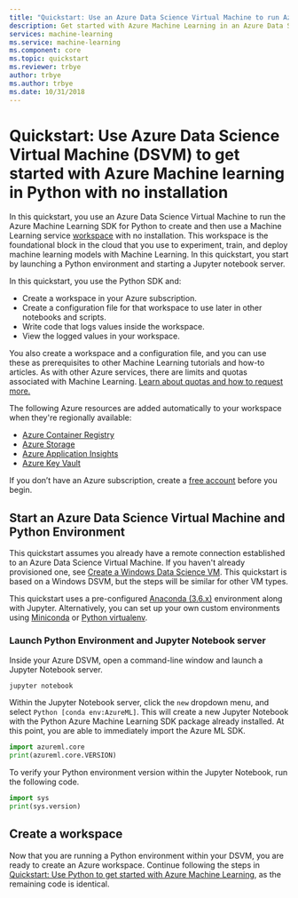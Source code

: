 ```yaml
---
title: "Quickstart: Use an Azure Data Science Virtual Machine to run Azure Machine Learning in Python with no installation"
description: Get started with Azure Machine Learning in an Azure Data Science Virtual Machine. Install the Python SDK and use it to create a workspace. This workspace is the foundational block in the cloud that you use to experiment, train, and deploy machine learning models with Azure Machine Learning.  
services: machine-learning
ms.service: machine-learning
ms.component: core
ms.topic: quickstart
ms.reviewer: trbye
author: trbye
ms.author: trbye
ms.date: 10/31/2018
---
```


# Quickstart: Use Azure Data Science Virtual Machine (DSVM) to get started with Azure Machine learning in Python with no installation

In this quickstart, you use an Azure Data Science Virtual Machine to run the Azure Machine Learning SDK for Python to create and then use a Machine Learning service [workspace](concept-azure-machine-learning-architecture.md) with no installation. This workspace is the foundational block in the cloud that you use to experiment, train, and deploy machine learning models with Machine Learning. In this quickstart, you start by launching a Python environment and starting a Jupyter notebook server.

In this quickstart, you use the Python SDK and:

* Create a workspace in your Azure subscription.
* Create a configuration file for that workspace to use later in other notebooks and scripts.
* Write code that logs values inside the workspace.
* View the logged values in your workspace.

You also create a workspace and a configuration file, and you can use these as prerequisites to other Machine Learning tutorials and how-to articles. As with other Azure services, there are limits and quotas associated with Machine Learning. [Learn about quotas and how to request more.](how-to-manage-quotas.md)

The following Azure resources are added automatically to your workspace when they're regionally available:
 
- [Azure Container Registry](https://azure.microsoft.com/services/container-registry/)
- [Azure Storage](https://azure.microsoft.com/services/storage/)
- [Azure Application Insights](https://azure.microsoft.com/services/application-insights/) 
- [Azure Key Vault](https://azure.microsoft.com/services/key-vault/)

If you don’t have an Azure subscription, create a [free account](https://azure.microsoft.com/free/?WT.mc_id=A261C142F) before you begin.

## Start an Azure Data Science Virtual Machine and Python Environment

This quickstart assumes you already have a remote connection established to an Azure Data Science Virtual Machine. If you haven't already provisioned one, see [Create a Windows Data Science VM](https://docs.microsoft.com/en-us/azure/machine-learning/data-science-virtual-machine/provision-vm). This quickstart is based on a Windows DSVM, but the steps will be similar for other VM types.

This quickstart uses a pre-configured [Anaconda (3.6.x)](https://www.anaconda.com/) environment along with Jupyter. Alternatively, you can set up your own custom environments using [Miniconda](https://conda.io/docs/user-guide/install/index.html) or [Python virtualenv](https://virtualenv.pypa.io/en/stable/).

### Launch Python Environment and Jupyter Notebook server

Inside your Azure DSVM, open a command-line window and launch a Jupyter Notebook server.

```sh
jupyter notebook
```

Within the Jupyter Notebook server, click the `new` dropdown menu, and select `Python [conda env:AzureML]`. This will create a new Jupyter Notebook with the Python Azure Machine Learning SDK package already installed. At this point, you are able to immediately import the Azure ML SDK.

```python
import azureml.core
print(azureml.core.VERSION)
```

To verify your Python environment version within the Jupyter Notebook, run the following code.

```python
import sys
print(sys.version)
```

## Create a workspace

Now that you are running a Python environment within your DSVM, you are ready to create an Azure workspace. Continue following the steps in [Quickstart: Use Python to get started with Azure Machine Learning](quickstart-create-workspace-with-python.md#create-a-workspace), as the remaining code is identical.
